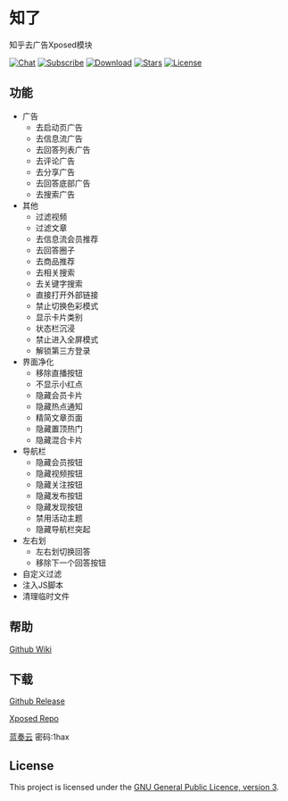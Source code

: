 # 知了

知乎去广告Xposed模块

[![Chat](https://img.shields.io/badge/Telegram-Chat-blue.svg?logo=telegram)](https://t.me/joinchat/OibCWxbdCMkJ2fG8J1DpQQ)
[![Subscribe](https://img.shields.io/badge/Telegram-Subscribe-blue.svg?logo=telegram)](https://t.me/zhiliao)
[![Download](https://img.shields.io/github/v/release/shatyuka/Zhiliao?label=Download)](https://github.com/shatyuka/Zhiliao/releases/latest)
[![Stars](https://img.shields.io/github/stars/shatyuka/Zhiliao?label=Stars)](https://github.com/shatyuka/Zhiliao)
[![License](https://img.shields.io/github/license/shatyuka/Zhiliao?label=License)](https://choosealicense.com/licenses/gpl-3.0/)

## 功能

- 广告
  - 去启动页广告
  - 去信息流广告
  - 去回答列表广告
  - 去评论广告
  - 去分享广告
  - 去回答底部广告
  - 去搜索广告
- 其他
  - 过滤视频
  - 过滤文章
  - 去信息流会员推荐
  - 去回答圈子
  - 去商品推荐
  - 去相关搜索
  - 去关键字搜索
  - 直接打开外部链接
  - 禁止切换色彩模式
  - 显示卡片类别
  - 状态栏沉浸
  - 禁止进入全屏模式
  - 解锁第三方登录
- 界面净化
  - 移除直播按钮
  - 不显示小红点
  - 隐藏会员卡片
  - 隐藏热点通知
  - 精简文章页面
  - 隐藏置顶热门
  - 隐藏混合卡片
- 导航栏
  - 隐藏会员按钮
  - 隐藏视频按钮
  - 隐藏关注按钮
  - 隐藏发布按钮
  - 隐藏发现按钮
  - 禁用活动主题
  - 隐藏导航栏突起
- 左右划
  - 左右划切换回答
  - 移除下一个回答按钮
- 自定义过滤
- 注入JS脚本
- 清理临时文件

## 帮助
[Github Wiki](https://github.com/shatyuka/Zhiliao/wiki)

## 下载
[Github Release](https://github.com/shatyuka/Zhiliao/releases/latest)

[Xposed Repo](https://repo.xposed.info/module/com.shatyuka.zhiliao)

[蓝奏云](https://wwa.lanzoux.com/b00tscbwd) 密码:1hax

## License

This project is licensed under the [GNU General Public Licence, version 3](https://choosealicense.com/licenses/gpl-3.0/).
